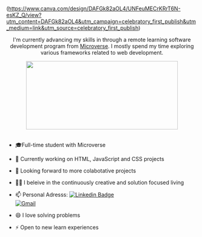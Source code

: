 #
(https://www.canva.com/design/DAFGk82aOL4/UNFeuMECrKRrT6N-esKZ_Q/view?utm_content=DAFGk82aOL4&utm_campaign=celebratory_first_publish&utm_medium=link&utm_source=celebratory_first_publish)

<p align="center"> I'm currently advancing my skills in through a remote learning software development program from <a href="https://www.microverse.org/">Microverse</a>. I mostly spend my time exploring various frameworks related to web development.</p>
<div align="center">
<img align="center" src="https://media2.giphy.com/media/qgQUggAC3Pfv687qPC/giphy.gif" width="400" height="180" />

</div>
<!-- - <p>You can check out my portfolio <a href="[https://somdotta-dev.netlify.app/](https://github.com/TuyishimireEric/TuyishimireEric.github.io)">here</a><img src="https://media.giphy.com/media/cKPse5DZaptID3YAMK/giphy.gif" width="60"></p> -->
<br>

- 🎓Full-time student with Microverse 
- 🔭 Currently working on HTML, JavaScript and CSS projects
- 👯 Looking forward to more colabotative projects 
- 💪🏼 I beleive in the continuously creative and solution focused living

- 📫 Personal Adresss:
[![Linkedin Badge](https://img.shields.io/badge/LinkedIn-0077B5?style=for-the-badge&logo=linkedin&logoColor=white)]()    
[![Gmail](https://img.shields.io/badge/-GMAIL-D14836?style=for-the-badge&logo=gmail&logoColor=white)](mailto:sharon.odhiambo100@gmail.com)

- 😄 I love solving problems
- ⚡ Open to new learn experiences
